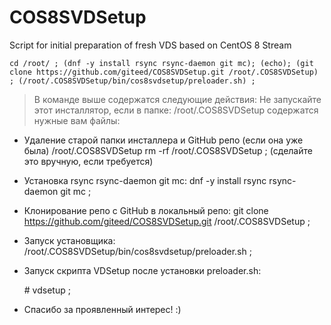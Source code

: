 # COS8SVDSetup
Script for initial preparation of fresh VDS based on CentOS 8 Stream

```console
cd /root/ ; (dnf -y install rsync rsync-daemon git mc); (echo); (git clone https://github.com/giteed/COS8SVDSetup.git /root/.COS8SVDSetup) ; (/root/.COS8SVDSetup/bin/cos8svdsetup/preloader.sh) ;
```

  > В команде выше содержатся следующие действия:
  Не запускайте этот инсталлятор, 
  если в папке: /root/.COS8SVDSetup
  содержатся нужные вам файлы:

- Удаление старой папки инсталлера и GitHub репо (если она уже была) /root/.COS8SVDSetup 
  rm -rf /root/.COS8SVDSetup ; (сделайте это вручную, если требуется)
  
- Установка rsync rsync-daemon git mc:
  dnf -y install rsync rsync-daemon git mc ;

- Клонирование репо с GitHub в локальный репо:
  git clone https://github.com/giteed/COS8SVDSetup.git /root/.COS8SVDSetup ;

- Запуск установщика:
  /root/.COS8SVDSetup/bin/cos8svdsetup/preloader.sh  ;

- Запуск скрипта VDSetup после установки preloader.sh:

  \# vdsetup ;
  
 + Спасибо за проявленный интерес! :)

